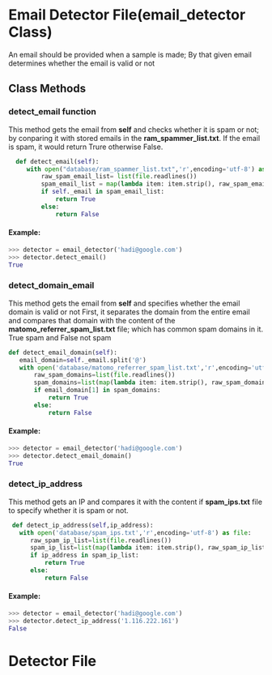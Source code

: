 # Email Detector File(email_detector Class)

   An email should be provided when a sample is made;
   By that given email determines whether the email is valid or not

## Class Methods

### detect_email function
   This method gets the email from **self** and checks whether it is spam or not;
   by conparing it with stored emails in the **ram_spammer_list.txt**.
   If the email is spam, it would return Trure otherwise False.
```py   
  def detect_email(self):
     with open("database/ram_spammer_list.txt",'r',encoding='utf-8') as file:
         raw_spam_email_list= list(file.readlines())
         spam_email_list = map(lambda item: item.strip(), raw_spam_email_list)
         if self._email in spam_email_list:
             return True
         else:
             return False
```

#### Example:

```py
>>> detector = email_detector('hadi@google.com')
>>> detector.detect_email()
True
```
### detect_domain_email
   This method gets the email from **self** and specifies whether the email domain is valid or not
   First, it separates the domain from the entire email and compares that domain with the content of the **matomo_referrer_spam_list.txt** file; 
   which has common spam domains in it.
   True spam and False not spam
   
   ```py
   def detect_email_domain(self):
      email_domain=self._email.split('@')
      with open('database/matomo_referrer_spam_list.txt','r',encoding='utf-8') as file:
          raw_spam_domains=list(file.readlines())
          spam_domains=list(map(lambda item: item.strip(), raw_spam_domains))
          if email_domain[1] in spam_domains:  
              return True
          else:
              return False
   ```
   #### Example:
   
   ```py
   >>> detector = email_detector('hadi@google.com')
   >>> detector.detect_email_domain()
   True
   ```
### detect_ip_address

   This method gets an IP and compares it with the content if **spam_ips.txt** file to specify whether it is spam or not.
   
  ```py
   def detect_ip_address(self,ip_address):
     with open('database/spam_ips.txt','r',encoding='utf-8') as file:
        raw_spam_ip_list=list(file.readlines())
        spam_ip_list=list(map(lambda item: item.strip(), raw_spam_ip_list))
        if ip_address in spam_ip_list:
            return True
        else:
            return False
   ```
   #### Example:
   
   ```py
   >>> detector = email_detector('hadi@google.com')
   >>> detector.detect_ip_address('1.116.222.161')
   False
   ```
# Detector File


